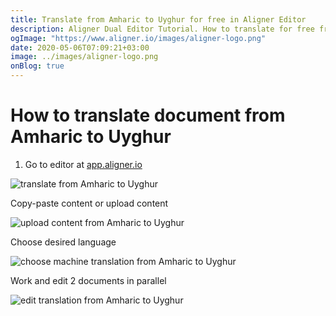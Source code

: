 ```yaml
---
title: Translate from Amharic to Uyghur for free in Aligner Editor
description: Aligner Dual Editor Tutorial. How to translate for free from Amharic to Uyghur. Aligner is multilingual document management platform. 
ogImage: "https://www.aligner.io/images/aligner-logo.png"
date: 2020-05-06T07:09:21+03:00
image: ../images/aligner-logo.png
onBlog: true
---
```


# How to translate document from Amharic to Uyghur

1. Go to editor at [app.aligner.io](https://app.aligner.io "Aligner App web page")

![translate from Amharic to Uyghur](../aligner-blank-editor.png "translate from Amharic to Uyghur")

Copy-paste content or upload content

![upload content from Amharic to Uyghur](../aligner-uploaded-document.png "upload content from Amharic to Uyghur")

Choose desired language

![choose machine translation from Amharic to Uyghur](../aligner-language-dropdown.png "choose machine translation from Amharic to Uyghur")

Work and edit 2 documents in parallel

![edit translation from Amharic to Uyghur](../aligner-double-sitded-editor.png "edit translation from Amharic to Uyghur")

